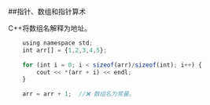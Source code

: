 ##指针、数组和指针算术

C++将数组名解释为地址。

```javascript
    using namespace std;
    int arr[] = {1,2,3,4,5};
    
    for (int i = 0; i < sizeof(arr)/sizeof(int); i++) {
        cout << *(arr + i) << endl;
    }
    
    arr = arr + 1;  //❌ 数组名为常量。


```